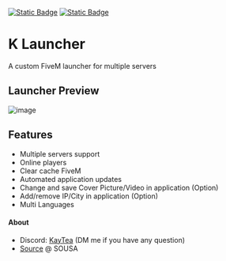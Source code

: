 
[![Static Badge](https://img.shields.io/badge/v2.3.5-download?label=download)](https://github.com/VlixK/K-Launcher/releases/download/2.3.5/Home-Setup-2.3.5.exe)
[![Static Badge](https://img.shields.io/badge/-label?label=preview)](https://github.com/VlixK/K-Launcher/tree/main/preview)


# K Launcher 

 A custom FiveM launcher for multiple servers

## Launcher Preview
![image](https://github.com/VlixK/K-Launcher/assets/81835599/674c0d30-9830-4ce1-b4fa-d0a94dc3d03c)
## Features
  * Multiple servers support
  * Online players
  * Clear cache FiveM
  * Automated application updates
  * Change and save Cover Picture/Video in application (Option)
  * Add/remove IP/City in application (Option)
  * Multi Languages

#### About
  - Discord: [KayTea](https://discordapp.com/users/312463940628119552) (DM me if you have any question)
  - [Source](https://github.com/vsousa14/FiveM-Server-Launcher) @ SOUSA
  
